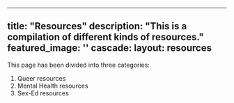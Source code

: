 
---
title: "Resources"
description: "This is a compilation of different kinds of resources."
featured_image: ''
cascade:
  layout: resources
---


This page has been divided into three categories:
1. Queer resources
2. Mental Health resources
3. Sex-Ed resources
